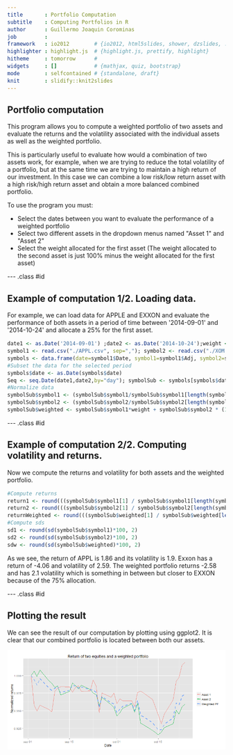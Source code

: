 ```yaml
---
title       : Portfolio Computation
subtitle    : Computing Portfolios in R
author      : Guillermo Joaquin Corominas
job         : 
framework   : io2012        # {io2012, html5slides, shower, dzslides, ...}
highlighter : highlight.js  # {highlight.js, prettify, highlight}
hitheme     : tomorrow      # 
widgets     : []            # {mathjax, quiz, bootstrap}
mode        : selfcontained # {standalone, draft}
knit        : slidify::knit2slides
---
```


## Portfolio computation

This program allows you to compute a weighted portfolio of two assets and evaluate the returns and the volatility associated with the individual assets as well as the weighted portfolio. 

This is particularly useful to evaluate how would a combination of two assets work, for example, when we are trying to reduce the total volatility of a portfolio, but at the same time we are trying to maintain a high return of our investment. In this case we can combine a low risk/low return asset with a high risk/high return asset and obtain a more balanced combined portfolio. 

To use the program you must: 

* Select the dates between you want to evaluate the performance of a weighted portfolio
* Select two different assets in the dropdown menus named "Asset 1" and "Asset 2"
* Select the weight allocated for the first asset (The weight allocated to the second asset is just
100% minus the weight allocated for the first asset)

--- .class #id 

## Example of computation 1/2. Loading data. 

For example, we can load data for APPLE and EXXON and evaluate the performance of both assets in a period of time between '2014-09-01' and '2014-10-24' and allocate a 25% for the first asset.

```r
date1 <- as.Date('2014-09-01') ;date2 <- as.Date('2014-10-24');weight <- 0.25
symbol1 <- read.csv("./APPL.csv", sep=","); symbol2 <- read.csv("./XOM.csv", sep=",")
symbols <- data.frame(date=symbol1$Date, symbol1=symbol1$Adj, symbol2=symbol2$Adj)
#Subset the data for the selected period
symbols$date <- as.Date(symbols$date)
Seq <- seq.Date(date1,date2,by="day"); symbolSub <- symbols[symbols$date %in% Seq,]
#Normalize data
symbolSub$symbol1 <- (symbolSub$symbol1/symbolSub$symbol1[length(symbolSub$symbol1)])
symbolSub$symbol2 <- (symbolSub$symbol2/symbolSub$symbol2[length(symbolSub$symbol2)])
symbolSub$weighted <- symbolSub$symbol1*weight + symbolSub$symbol2 * (1- weight)
```

--- .class #id 

## Example of computation 2/2. Computing volatility and returns. 

Now we compute the returns and volatility for both assets and the weighted portfolio. 

```r
#Compute returns 
return1 <- round(((symbolSub$symbol1[1] / symbolSub$symbol1[length(symbolSub$symbol1)])-1)* 100, 2) 
return2 <- round(((symbolSub$symbol2[1] / symbolSub$symbol2[length(symbolSub$symbol2)])-1)* 100, 2)
returnWeighted <- round(((symbolSub$weighted[1] / symbolSub$weighted[length(symbolSub$weighted)])-1)*100, 2)
#Compute sds
sd1 <- round(sd(symbolSub$symbol1)*100, 2)
sd2 <- round(sd(symbolSub$symbol2)*100, 2)
sdw <- round(sd(symbolSub$weighted)*100, 2)
```
As we see, the return of APPL is 1.86 and its volatility is 1.9. Exxon has a return of -4.06 and volatility of 2.59. The weighted portfolio returns -2.58 and has 2.1 volatility which is something in between but closer to EXXON because of the 75% allocation.

--- .class #id 

## Plotting the result

We can see the result of our computation by plotting using ggplot2. It is clear that our combined portfolio is located between both our assets. 

![plot of chunk unnamed-chunk-3](assets/fig/unnamed-chunk-3-1.png) 



